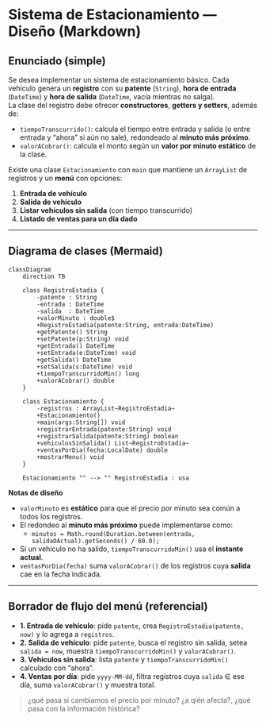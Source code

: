 # Sistema de Estacionamiento — Diseño (Markdown)

## Enunciado (simple)
Se desea implementar un sistema de estacionamiento básico. Cada vehículo genera un **registro** con su **patente** (`String`), **hora de entrada** (`DateTime`) y **hora de salida** (`DateTime`, vacía mientras no salga).  
La clase del registro debe ofrecer **constructores**, **getters y setters**, además de:
- `tiempoTranscurrido()`: calcula el tiempo entre entrada y salida (o entre entrada y “ahora” si aún no sale), redondeado al **minuto más próximo**.
- `valorACobrar()`: calcula el monto según un **valor por minuto estático** de la clase.

Existe una clase `Estacionamiento` con `main` que mantiene un `ArrayList` de registros y un **menú** con opciones:  
1) **Entrada de vehículo**  
2) **Salida de vehículo**  
3) **Listar vehículos sin salida** (con tiempo transcurrido)  
4) **Listado de ventas para un día dado**

---

## Diagrama de clases (Mermaid)

```mermaid
classDiagram
    direction TB

    class RegistroEstadia {
        -patente : String
        -entrada : DateTime
        -salida  : DateTime
        +valorMinuto : double$
        +RegistroEstadia(patente:String, entrada:DateTime)
        +getPatente() String
        +setPatente(p:String) void
        +getEntrada() DateTime
        +setEntrada(e:DateTime) void
        +getSalida() DateTime
        +setSalida(s:DateTime) void
        +tiempoTranscurridoMin() long
        +valorACobrar() double
    }

    class Estacionamiento {
        -registros : ArrayList~RegistroEstadia~
        +Estacionamiento()
        +main(args:String[]) void
        +registrarEntrada(patente:String) void
        +registrarSalida(patente:String) boolean
        +vehiculosSinSalida() List~RegistroEstadia~
        +ventasPorDia(fecha:LocalDate) double
        +mostrarMenu() void
    }

    Estacionamiento "" --> "" RegistroEstadia : usa
```

**Notas de diseño**
- `valorMinuto` es **estático** para que el precio por minuto sea común a todos los registros.  
- El redondeo al **minuto más próximo** puede implementarse como:
  - `minutos = Math.round(Duration.between(entrada, salidaOActual).getSeconds() / 60.0);`
- Si un vehículo no ha salido, `tiempoTranscurridoMin()` usa el **instante actual**.
- `ventasPorDia(fecha)` suma `valorACobrar()` de los registros cuya **salida** cae en la fecha indicada.

---

## Borrador de flujo del menú (referencial)

- **1. Entrada de vehículo**: pide `patente`, crea `RegistroEstadia(patente, now)` y lo agrega a `registros`.  
- **2. Salida de vehículo**: pide `patente`, busca el registro sin salida, setea `salida = now`, muestra `tiempoTranscurridoMin()` y `valorACobrar()`.  
- **3. Vehículos sin salida**: lista `patente` y `tiempoTranscurridoMin()` calculado con “ahora”.  
- **4. Ventas por día**: pide `yyyy-MM-dd`, filtra registros cuya `salida` ∈ ese día, suma `valorACobrar()` y muestra total.  

> ¿qué pasa si cambiamos el precio por minuto? ¿a qién afecta?, ¿qué pasa con la información histórica?